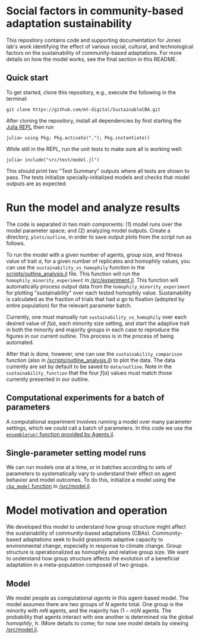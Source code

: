 # Social factors in community-based adaptation sustainability

This repository contains code and supporting documentation for Jones lab's work
identifying the effect of various social, cultural, and technological factors on
the sustainability of community-based adaptations. For more details on how the
model works, see the final section in this README.


## Quick start

To get started, clone this repository, e.g., execute the following in the
terminal: 

```
git clone https://github.com/mt-digital/SustainableCBA.git
```

After cloning the repository, install all dependencies by first starting the
[Julia REPL](https://docs.julialang.org/en/v1/stdlib/REPL/) then run

```
julia> using Pkg; Pkg.activate("."); Pkg.instantiate()
```

While still in the REPL, run the unit tests to make sure all is working well:

```
julia> include("src/test/model.jl")
```

This should print two "Test Summary" outputs where all tests are shown to pass.
The tests initialize specially-initialized models and checks that model outputs
are as expected. 

# Run the model and analyze results

The code is separated in two main components: (1) model runs over the model
parameter space; and (2) analyzing model outputs. Create a directory, `plots/outline`, in order to save output plots from the script run as follows.

To run the model with a given number of agents, group size, and fitness value of trait $a$, for
a given number of replicates and homophily values, you can use the `sustainability_vs_homophily`
function in the [scripts/outline_analysis.jl](/scripts/outline_analysis.jl) file. This function will 
run the `homophily_minority_experiment` in [/src/experiment.jl](/src/experiment.jl). This
function will automatically process output data from the `homophily_minority_experiment` for plotting
"sustainability" over each tested homophily value. Sustainability is calculated as the fraction of 
trials that had $a$ go to fixation (adopted by entire population) for the relevant parameter batch. 

Currently, one must manually run `sustainability_vs_homophily` over each desired value of $f(a)$, each 
minority size setting, and start the adaptive trait in both the minority and majority groups in each case
to reproduce the figures in our current outline. This process is in the process of being automated.

After that is done, however, one can use the `sustainability_comparison` function (also in [/scripts/outline_analysis.jl](/scripts/outline_analysis.jl)) to plot the data. The data currently are set by default to be saved to `data/outline`. Note in the `sustainability_function` that the four $f(a)$ values must match those currently presented in our outline.

## Computational experiments for a batch of parameters

A computational experiment involves running a model over many parameter settings, which we could call a batch of parameters. In this code we use the [`ensemblerun!` function provided by Agents.jl](https://juliadynamics.github.io/Agents.jl/stable/api/#Agents.ensemblerun!).

## Single-parameter setting model runs

We can run models one at a time, or in batches according to sets of parameters
to systematically vary to understand their effect on agent behavior and model
outcomes. To do this, initialize a model using the [`cba_model` function](https://github.com/mt-digital/SustainableCBA/blob/main/src/model.jl#L72) in [/src/model.jl](/src/model.jl).


# Model motivation and operation

We developed this model to understand how group structure might affect the
sustainability of community-based adaptations (CBAs). Community-based
adaptations seek to build grassroots adaptive capacity to environmental change,
especially in response to climate change. Group structure is operationalized 
as homophily and relative group size. We want to understand how group
structure affects the evolution of a beneficial
adaptation in a meta-population composed of two groups. 

## Model

We model people as computational _agents_ in this agent-based model.
The model assumes there are two groups of $N$ agents total. One group is the
minority with $mN$ agents, and the majority has $(1-m)N$ agents. The 
probability that agents interact with one another is determined via the 
global _homophily_, $h$. (More details to come; for now see model details by viewing [/src/model.jl](/src/model.jl).

